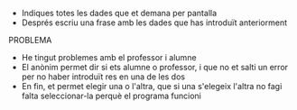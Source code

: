 - Indiques totes les dades que et demana per pantalla
- Després escriu una frase amb les dades que has introduït anteriorment

PROBLEMA
- He tingut problemes amb el professor i alumne
- El anònim permet dir si ets alumne o professor, i que no et salti un error per no haber introduït res en una de les dos
- En fin, et permet elegir una o l'altra, que si una s'elegeix l'altra no fagi falta seleccionar-la perquè el programa funcioni